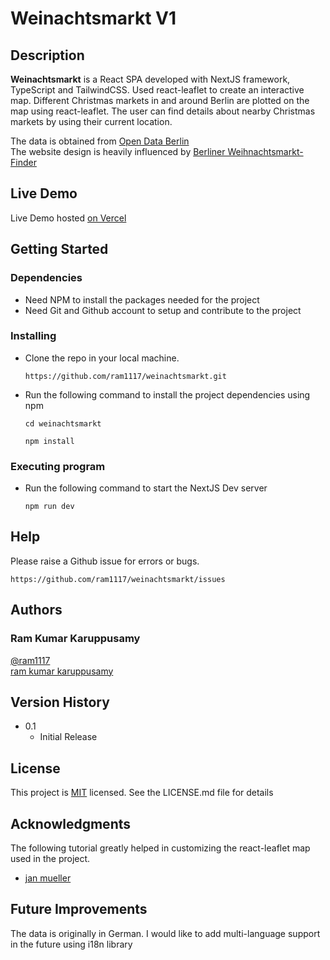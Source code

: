 # Weinachtsmarkt V1

## Description

**Weinachtsmarkt** is a React SPA developed with NextJS framework, TypeScript and TailwindCSS. Used react-leaflet to create an interactive map. Different Christmas markets in and around Berlin are plotted on the map using react-leaflet. The user can find details about nearby Christmas markets by using their current location.

The data is obtained from [Open Data Berlin](https://daten.berlin.de/datensaetze/berliner-weihnachtsm%C3%A4rkte) <br>
The website design is heavily influenced by [Berliner Weihnachtsmarkt-Finder](https://weihnachtsmaerkte.odis-berlin.de/?id=)

## Live Demo

Live Demo hosted [on Vercel](https://weinachtsmarkt.vercel.app/)

## Getting Started

### Dependencies

- Need NPM to install the packages needed for the project
- Need Git and Github account to setup and contribute to the project

### Installing

- Clone the repo in your local machine.

  ```
  https://github.com/ram1117/weinachtsmarkt.git
  ```

- Run the following command to install the project dependencies using npm
  ```
  cd weinachtsmarkt
  ```
  ```
  npm install
  ```

### Executing program

- Run the following command to start the NextJS Dev server

  ```
  npm run dev
  ```

## Help

Please raise a Github issue for errors or bugs.

```
https://github.com/ram1117/weinachtsmarkt/issues
```

## Authors

### Ram Kumar Karuppusamy

[@ram1117](https://github.com/ram1117) <br />
[ram kumar karuppusamy](https://www.linkedin.com/in/ram-kumar-karuppusamy/)

## Version History

- 0.1
  - Initial Release

## License

This project is [MIT](./LICENSE) licensed. See the LICENSE.md file for details

## Acknowledgments

The following tutorial greatly helped in customizing the react-leaflet map used in the project.

- [jan mueller](https://jan-mueller.at/blog/react-leaflet/)

## Future Improvements

The data is originally in German. I would like to add multi-language support in the future using i18n library
